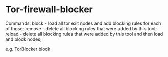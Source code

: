 # Tor-firewall-blocker

Commands:
block - load all tor exit nodes and add blocking rules for each of those;
remove - delete all blocking rules that were added by this tool;
reload - delete all blocking rules that were added by this tool and then load and block nodes;

e.g. 
TorBlocker block
